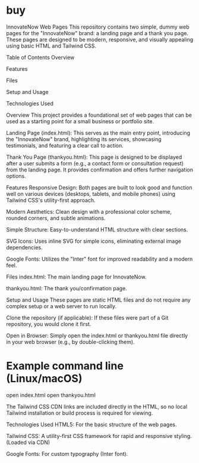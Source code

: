# buy
InnovateNow Web Pages
This repository contains two simple, dummy web pages for the "InnovateNow" brand: a landing page and a thank you page. These pages are designed to be modern, responsive, and visually appealing using basic HTML and Tailwind CSS.

Table of Contents
Overview

Features

Files

Setup and Usage

Technologies Used

Overview
This project provides a foundational set of web pages that can be used as a starting point for a small business or portfolio site.

Landing Page (index.html): This serves as the main entry point, introducing the "InnovateNow" brand, highlighting its services, showcasing testimonials, and featuring a clear call to action.

Thank You Page (thankyou.html): This page is designed to be displayed after a user submits a form (e.g., a contact form or consultation request) from the landing page. It provides confirmation and offers further navigation options.

Features
Responsive Design: Both pages are built to look good and function well on various devices (desktops, tablets, and mobile phones) using Tailwind CSS's utility-first approach.

Modern Aesthetics: Clean design with a professional color scheme, rounded corners, and subtle animations.

Simple Structure: Easy-to-understand HTML structure with clear sections.

SVG Icons: Uses inline SVG for simple icons, eliminating external image dependencies.

Google Fonts: Utilizes the "Inter" font for improved readability and a modern feel.

Files
index.html: The main landing page for InnovateNow.

thankyou.html: The thank you/confirmation page.

Setup and Usage
These pages are static HTML files and do not require any complex setup or a web server to run locally.

Clone the repository (if applicable): If these files were part of a Git repository, you would clone it first.

Open in Browser: Simply open the index.html or thankyou.html file directly in your web browser (e.g., by double-clicking them).

# Example command line (Linux/macOS)
open index.html
open thankyou.html

The Tailwind CSS CDN links are included directly in the HTML, so no local Tailwind installation or build process is required for viewing.

Technologies Used
HTML5: For the basic structure of the web pages.

Tailwind CSS: A utility-first CSS framework for rapid and responsive styling. (Loaded via CDN)

Google Fonts: For custom typography (Inter font).
